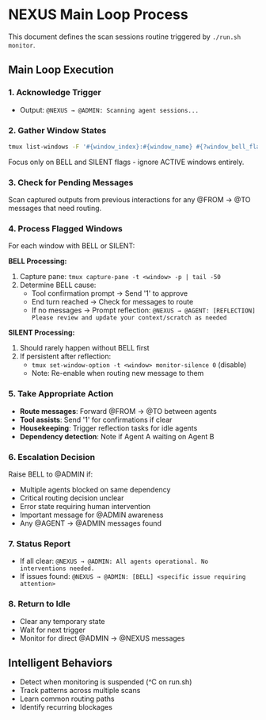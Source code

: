 # NEXUS Main Loop Process

This document defines the scan sessions routine triggered by `./run.sh monitor`.

## Main Loop Execution

### 1. Acknowledge Trigger
- Output: `@NEXUS → @ADMIN: Scanning agent sessions...`

### 2. Gather Window States
```bash
tmux list-windows -F '#{window_index}:#{window_name} #{?window_bell_flag,BELL,} #{?window_silence_flag,SILENT,}'
```
Focus only on BELL and SILENT flags - ignore ACTIVE windows entirely.

### 3. Check for Pending Messages
Scan captured outputs from previous interactions for any @FROM → @TO messages that need routing.

### 4. Process Flagged Windows
For each window with BELL or SILENT:

**BELL Processing:**
1. Capture pane: `tmux capture-pane -t <window> -p | tail -50`
2. Determine BELL cause:
   - Tool confirmation prompt → Send '1' to approve
   - End turn reached → Check for messages to route
   - If no messages → Prompt reflection: `@NEXUS → @AGENT: [REFLECTION] Please review and update your context/scratch as needed`

**SILENT Processing:**
1. Should rarely happen without BELL first
2. If persistent after reflection:
   - `tmux set-window-option -t <window> monitor-silence 0` (disable)
   - Note: Re-enable when routing new message to them

### 5. Take Appropriate Action
- **Route messages**: Forward @FROM → @TO between agents
- **Tool assists**: Send '1' for confirmations if clear
- **Housekeeping**: Trigger reflection tasks for idle agents
- **Dependency detection**: Note if Agent A waiting on Agent B

### 6. Escalation Decision
Raise BELL to @ADMIN if:
- Multiple agents blocked on same dependency
- Critical routing decision unclear
- Error state requiring human intervention
- Important message for @ADMIN awareness
- Any @AGENT → @ADMIN messages found

### 7. Status Report
- If all clear: `@NEXUS → @ADMIN: All agents operational. No interventions needed.`
- If issues found: `@NEXUS → @ADMIN: [BELL] <specific issue requiring attention>`

### 8. Return to Idle
- Clear any temporary state
- Wait for next trigger
- Monitor for direct @ADMIN → @NEXUS messages

## Intelligent Behaviors
- Detect when monitoring is suspended (^C on run.sh)
- Track patterns across multiple scans
- Learn common routing paths
- Identify recurring blockages